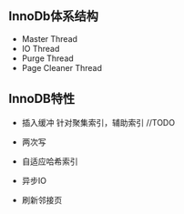 ## InnoDb体系结构
- Master Thread
- IO Thread
- Purge Thread
- Page Cleaner Thread

## InnoDB特性
- 插入缓冲
针对聚集索引，辅助索引 //TODO

- 两次写

- 自适应哈希索引

- 异步IO

- 刷新邻接页


